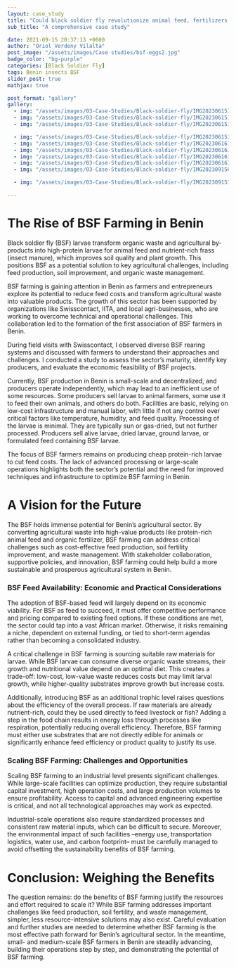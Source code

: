 ```yaml
---
layout: case_study
title: "Could black soldier fly revolutionize animal feed, fertilizers and waste management in Benin?"
sub_title: "A comprehensive case study"

date: 2021-09-15 20:37:13 +0600
author: "Oriol Verdeny Vilalta"
post_image: "/assets/images/Case studies/bsf-eggs2.jpg"
badge_color: "bg-purple"
categories: [Black Soldier Fly]
tags: Benin insects BSF
slider_post: true
mathjax: true

post_format: "gallery"
gallery:
  - img: "/assets/images/03-Case-Studies/Black-soldier-fly/IMG20230615105627.jpg"
  - img: "/assets/images/03-Case-Studies/Black-soldier-fly/IMG20230615114858.jpg"
  - img: "/assets/images/03-Case-Studies/Black-soldier-fly/IMG20230615115128.jpg"

  - img: "/assets/images/03-Case-Studies/Black-soldier-fly/IMG20230615143558.jpg"
  - img: "/assets/images/03-Case-Studies/Black-soldier-fly/IMG20230616100031.jpg"
  - img: "/assets/images/03-Case-Studies/Black-soldier-fly/IMG20230616125647.jpg"
  - img: "/assets/images/03-Case-Studies/Black-soldier-fly/IMG20230616125748.jpg"
  - img: "/assets/images/03-Case-Studies/Black-soldier-fly/IMG20230616134059.jpg"
  - img: "/assets/images/03-Case-Studies/Black-soldier-fly/IMG20230915095205.jpg"

  - img: "/assets/images/03-Case-Studies/Black-soldier-fly/IMG20230915122503.jpg"

---
```




# The Rise of BSF Farming in Benin

Black soldier fly (BSF) larvae transform organic waste and agricultural by-products into high-protein larvae for animal feed and nutrient-rich frass (insect manure), which improves soil quality and plant growth. This positions BSF as a potential solution to key agricultural challenges, including feed production, soil improvement, and organic waste management.

BSF farming is gaining attention in Benin as farmers and entrepreneurs explore its potential to reduce feed costs and transform agricultural waste into valuable products. The growth of this sector has been supported by organizations like Swisscontact, IITA, and local agri-businesses, who are working to overcome technical and operational challenges. This collaboration led to the formation of the first association of BSF farmers in Benin.

During field visits with Swisscontact, I observed diverse BSF rearing systems and discussed with farmers to understand their approaches and challenges. I conducted a study to assess the sector’s maturity, identify key producers, and evaluate the economic feasibility of BSF projects.

Currently, BSF production in Benin is small-scale and decentralized, and producers operate independently, which may lead to an inefficient use of some resources. Some producers sell larvae to animal farmers, some use it to feed their own animals, and others do both. Facilities are basic, relying on low-cost infrastructure and manual labor, with little if not any control over critical factors like temperature, humidity, and feed quality. Processing of the larvae is minimal. They are typically sun or gas-dried, but not further processed. Producers sell alive larvae, dried larvae, ground larvae, or formulated feed containing BSF larvae.

The focus of BSF farmers remains on producing cheap protein-rich larvae to cut feed costs. The lack of advanced processing or large-scale operations highlights both the sector’s potential and the need for improved techniques and infrastructure to optimize BSF farming in Benin.


# A Vision for the Future

The BSF holds immense potential for Benin’s agricultural sector. By converting agricultural waste into high-value products like protein-rich animal feed and organic fertilizer, BSF farming can address critical challenges such as cost-effective feed production, soil fertility improvement, and waste management. With stakeholder collaboration, supportive policies, and innovation, BSF farming could help build a more sustainable and prosperous agricultural system in Benin.


### BSF Feed Availability: Economic and Practical Considerations
  
The adoption of BSF-based feed will largely depend on its economic viability. For BSF as feed to succeed, it must offer competitive performance and pricing compared to existing feed options. If these conditions are met, the sector could tap into a vast African market. Otherwise, it risks remaining a niche, dependent on external funding, or tied to short-term agendas rather than becoming a consolidated industry. 

A critical challenge in BSF farming is sourcing suitable raw materials for larvae. While BSF larvae can consume diverse organic waste streams, their growth and nutritional value depend on an optimal diet. This creates a trade-off: low-cost, low-value waste reduces costs but may limit larval growth, while higher-quality substrates improve growth but increase costs.

Additionally, introducing BSF as an additional trophic level raises questions about the efficiency of the overall process. If raw materials are already nutrient-rich, could they be used directly to feed livestock or fish? Adding a step in the food chain results in energy loss through processes like respiration, potentially reducing overall efficiency. Therefore, BSF farming must either use substrates that are not directly edible for animals or significantly enhance feed efficiency or product quality to justify its use.


### Scaling BSF Farming: Challenges and Opportunities

Scaling BSF farming to an industrial level presents significant challenges. While large-scale facilities can optimize production, they require substantial capital investment, high operation costs, and large production volumes to ensure profitability. Access to capital and advanced engineering expertise is critical, and not all technological approaches may work as expected. 

Industrial-scale operations also require standardized processes and consistent raw material inputs, which can be difficult to secure. Moreover, the environmental impact of such facilities –energy use, transportation logistics, water use, and carbon footprint– must be carefully managed to avoid offsetting the sustainability benefits of BSF farming.


# Conclusion: Weighing the Benefits

The question remains: do the benefits of BSF farming justify the resources and effort required to scale it? While BSF farming addresses important challenges like feed production, soil fertility, and waste management, simpler, less resource-intensive solutions may also exist. Careful evaluation and further studies are needed to determine whether BSF farming is the most effective path forward for Benin’s agricultural sector. In the meantime, small- and medium-scale BSF farmers in Benin are steadily advancing, building their operations step by step, and demonstrating the potential of BSF farming. 
